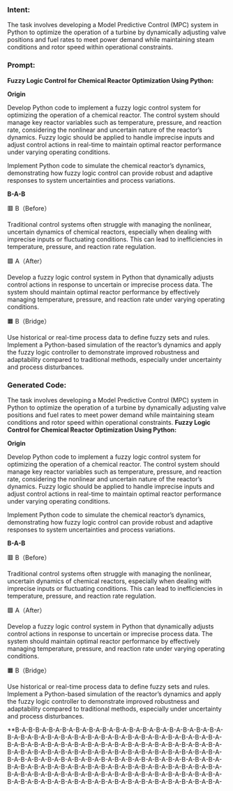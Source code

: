 ### Intent:
The task involves developing a Model Predictive Control (MPC) system in Python to optimize the operation of a turbine by dynamically adjusting valve positions and fuel rates to meet power demand while maintaining steam conditions and rotor speed within operational constraints.

### Prompt:
**Fuzzy Logic Control for Chemical Reactor Optimization Using Python:**

**Origin**

Develop Python code to implement a fuzzy logic control system for optimizing the operation of a chemical reactor. The control system should manage key reactor variables such as temperature, pressure, and reaction rate, considering the nonlinear and uncertain nature of the reactor’s dynamics. Fuzzy logic should be applied to handle imprecise inputs and adjust control actions in real-time to maintain optimal reactor performance under varying operating conditions.

Implement Python code to simulate the chemical reactor’s dynamics, demonstrating how fuzzy logic control can provide robust and adaptive responses to system uncertainties and process variations.

**B-A-B**

🟥 B（Before）

Traditional control systems often struggle with managing the nonlinear, uncertain dynamics of chemical reactors, especially when dealing with imprecise inputs or fluctuating conditions. This can lead to inefficiencies in temperature, pressure, and reaction rate regulation.

🟩 A（After）

Develop a fuzzy logic control system in Python that dynamically adjusts control actions in response to uncertain or imprecise process data. The system should maintain optimal reactor performance by effectively managing temperature, pressure, and reaction rate under varying operating conditions.

🟧 B（Bridge）

Use historical or real-time process data to define fuzzy sets and rules. Implement a Python-based simulation of the reactor’s dynamics and apply the fuzzy logic controller to demonstrate improved robustness and adaptability compared to traditional methods, especially under uncertainty and process disturbances.

### Generated Code:
The task involves developing a Model Predictive Control (MPC) system in Python to optimize the operation of a turbine by dynamically adjusting valve positions and fuel rates to meet power demand while maintaining steam conditions and rotor speed within operational constraints.
**Fuzzy Logic Control for Chemical Reactor Optimization Using Python:**

**Origin**

Develop Python code to implement a fuzzy logic control system for optimizing the operation of a chemical reactor. The control system should manage key reactor variables such as temperature, pressure, and reaction rate, considering the nonlinear and uncertain nature of the reactor’s dynamics. Fuzzy logic should be applied to handle imprecise inputs and adjust control actions in real-time to maintain optimal reactor performance under varying operating conditions.

Implement Python code to simulate the chemical reactor’s dynamics, demonstrating how fuzzy logic control can provide robust and adaptive responses to system uncertainties and process variations.

**B-A-B**

🟥 B（Before）

Traditional control systems often struggle with managing the nonlinear, uncertain dynamics of chemical reactors, especially when dealing with imprecise inputs or fluctuating conditions. This can lead to inefficiencies in temperature, pressure, and reaction rate regulation.

🟩 A（After）

Develop a fuzzy logic control system in Python that dynamically adjusts control actions in response to uncertain or imprecise process data. The system should maintain optimal reactor performance by effectively managing temperature, pressure, and reaction rate under varying operating conditions.

🟧 B（Bridge）

Use historical or real-time process data to define fuzzy sets and rules. Implement a Python-based simulation of the reactor’s dynamics and apply the fuzzy logic controller to demonstrate improved robustness and adaptability compared to traditional methods, especially under uncertainty and process disturbances.

**B-A-B-B-A-B-A-B-A-B-A-B-A-B-A-B-A-B-A-B-A-B-A-B-A-B-A-B-A-B-A-B-A-B-A-B-A-B-A-B-A-B-A-B-A-B-A-B-A-B-A-B-A-B-A-B-A-B-A-B-A-B-A-B-A-B-A-B-A-B-A-B-A-B-A-B-A-B-A-B-A-B-A-B-A-B-A-B-A-B-A-B-A-B-A-B-A-B-A-B-A-B-A-B-A-B-A-B-A-B-A-B-A-B-A-B-A-B-A-B-A-B-A-B-A-B-A-B-A-B-A-B-A-B-A-B-A-B-A-B-A-B-A-B-A-B-A-B-A-B-A-B-A-B-A-B-A-B-A-B-A-B-A-B-A-B-A-B-A-B-A-B-A-B-A-B-A-B-A-B-A-B-A-B-A-B-A-B-A-B-A-B-A-B-A-B-A-B-A-B-A-B-A-B-A-B-A-B-A-B-A-B-A-B-A-B-A-B-A-B-A-B-A-B-A-B-A-B-A-B-A-B-A-B-A-B-A-B-A-B-A-B-A-B-A-B-A-B-A-B-A-B-A-B-A-
